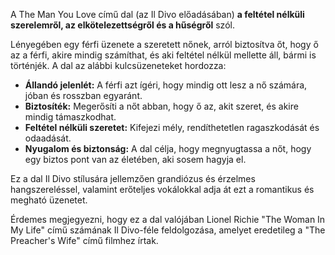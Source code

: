 A The Man You Love című dal (az Il Divo előadásában) **a feltétel nélküli szerelemről, az elkötelezettségről és a hűségről** szól.

Lényegében egy férfi üzenete a szeretett nőnek, arról biztosítva őt, hogy ő az a férfi, akire mindig számíthat, és aki feltétel nélkül mellette áll, bármi is történjék. A dal az alábbi kulcsüzeneteket hordozza:

*   **Állandó jelenlét:** A férfi azt ígéri, hogy mindig ott lesz a nő számára, jóban és rosszban egyaránt.
*   **Biztosíték:** Megerősíti a nőt abban, hogy ő az, akit szeret, és akire mindig támaszkodhat.
*   **Feltétel nélküli szeretet:** Kifejezi mély, rendíthetetlen ragaszkodását és odaadását.
*   **Nyugalom és biztonság:** A dal célja, hogy megnyugtassa a nőt, hogy egy biztos pont van az életében, aki sosem hagyja el.

Ez a dal Il Divo stílusára jellemzően grandiózus és érzelmes hangszereléssel, valamint erőteljes vokálokkal adja át ezt a romantikus és megható üzenetet.

Érdemes megjegyezni, hogy ez a dal valójában Lionel Richie "The Woman In My Life" című számának Il Divo-féle feldolgozása, amelyet eredetileg a "The Preacher's Wife" című filmhez írtak.